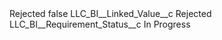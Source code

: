 <?xml version="1.0" encoding="UTF-8"?>
<CustomMetadata xmlns="http://soap.sforce.com/2006/04/metadata" xmlns:xsi="http://www.w3.org/2001/XMLSchema-instance" xmlns:xsd="http://www.w3.org/2001/XMLSchema">
    <label>Rejected</label>
    <protected>false</protected>
    <values>
        <field>LLC_BI__Linked_Value__c</field>
        <value xsi:type="xsd:string">Rejected</value>
    </values>
    <values>
        <field>LLC_BI__Requirement_Status__c</field>
        <value xsi:type="xsd:string">In Progress</value>
    </values>
</CustomMetadata>
